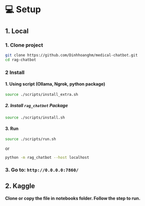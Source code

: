
# 💻 Setup


## 1. Local

### 1. Clone project

```bash
git clone https://github.com/Dinhhoanghm/medical-chatbot.git
cd rag-chatbot
```

### 2 Install

#### 1. Using script (Ollama, Ngrok, python package)

```bash
source ./scripts/install_extra.sh
```

##### 2. Install `rag_chatbot` Package

```bash
source ./scripts/install.sh
```

#### 3. Run

```bash
source ./scripts/run.sh
```

or

```bash
python -m rag_chatbot --host localhost
```

### 3. Go to: `http://0.0.0.0:7860/`

## 2. Kaggle

#### Clone or copy the file in notebooks folder. Follow the step to run.
